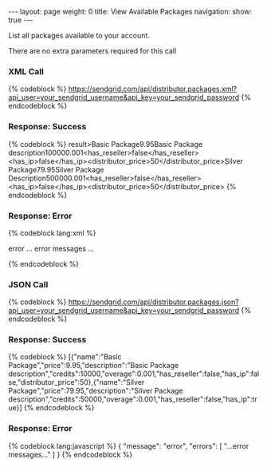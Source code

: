 --- layout: page weight: 0 title: View Available Packages navigation:
show: true ---

List all packages available to your account.

There are no extra parameters required for this call

### XML Call

{% codeblock %}
https://sendgrid.com/api/distributor.packages.xml?api_user=your_sendgrid_username&api_key=your_sendgrid_password
{% endcodeblock %}

### Response: Success

{% codeblock %}
result\><packages><package><name>Basic
Package</name><price>9.95</price><description>Basic Package
description</description><credits>10000</credits><overage>0.001</overage><has_reseller>false</has_reseller><has_ip>false</has_ip><distributor_price>50</distributor_price></package><package><name>Silver
Package</name><price>79.95</price><description>Silver Package
Description</description><credits>50000</credits><overage>0.001</overage><has_reseller>false</has_reseller><has_ip>false</has_ip><distributor_price>50</distributor_price></package></packages></result>
{% endcodeblock %}

### Response: Error

{% codeblock lang:xml %}
<?xml version="1.0" encoding="ISO-8859-1"?>

<result>
   <message>error</message>
   <errors>
      <error>... error messages
...</error>
   </errors>
</result>

{% endcodeblock %}

### JSON Call

{% codeblock %}
https://sendgrid.com/api/distributor.packages.json?api_user=your_sendgrid_username&api_key=your_sendgrid_password
{% endcodeblock %}

### Response: Success

{% codeblock %}
[{"name":"Basic
Package","price":9.95,"description":"Basic Package
description","credits":10000,"overage":0.001,"has_reseller":false,"has_ip":false,"distributor_price":50},{"name":"Silver
Package","price":79.95,"description":"Silver Package
description","credits":50000,"overage":0.001,"has_reseller":false,"has_ip":true}]
{% endcodeblock %}

### Response: Error

{% codeblock lang:javascript %}
{
  "message": "error",
  "errors": [
    "...error messages..."
  ]
}
{% endcodeblock %}
